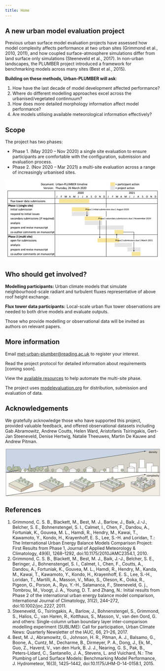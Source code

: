 ```yaml
---
title: Home
---
```


## A new urban model evaluation project

Previous urban surface model evaluation projects have assessed how model complexity affects performance at two urban sites (Grimmond et al., 2010, 2011), and how coupled surface-atmosphere simulations differ from land surface only simulations (Steeneveld et al., 2017). In non-urban landscapes, the PLUMBER project introduced a framework for benchmarking models across many sites (Best et al., 2015).

**Building on these methods, Urban-PLUMBER will ask**: 

1. How have the last decade of model development affected performance? 
2. Where do different modelling approaches excel across the urbanised/vegetated continnuum?
3. How does more detailed morphology information affect model performance? 
4. Are models utilising available meteorological information effectively?

## Scope

The project has two phases:

- Phase 1. (May 2020 – Nov 2020) a single site evaluation to ensure participants are comfortable with the configuration, submission and evaluation process.
- Phase 2. (Nov 2020 – Mar 2021) a multi-site evaluation across a range of increasingly urbanised sites.

![](/img/UP_Timeline.png)

## Who should get involved?

**Modelling participants:** Urban climate models that simulate neighbourhood-scale radiant and turbulent fluxes representative of above roof height exchange.

**Flux tower data participants:** Local-scale urban flux tower observations are needed to both drive models and evaluate outputs.

Those who provide modelling or observational data will be invited as authors on relevant papers.

## More information

Email [met-urban-plumber@reading.ac.uk](mailto:met-urban-plumber@reading.ac.uk) to register your interest.

Read the project protocol for detailed information about requirements [coming soon].

View the [available resources](https://bitbucket.org/matlipson/urban-plumber/src/master/) to help automate the multi-site phase.

The project uses [modelevaluation.org](https://modelevaluation.org/) for distribution, submission and evaluation of data.

<!-- ## Resources to make participation simpler
The project includes the following resources:
1. **Input forcing available in either netCDF or text format:** Two equivalent meteorological forcing files will be provided: text and netCDF. The text file is formatted per the PILPS-Urban project, while the netCDF file is formatted per the PLUMBER project.
2. **Example scripts available to convert output data into complying netCDF:** We provide a Python scripts to translate model output (in text form, for example) to a netCDF file with appropriate structure.
3. **Example scripts available to automate model configuration in the multi-site phase:** We provide example scripts which read standard site data tables and forcing files and write model configuration and alternative forcing files for each site.

See example resources here: https://bitbucket.org/matlipson/urban-plumber/src/master/

## An online portal for evaluating and benchmarking models
[modelevaluation.org](https://modelevaluation.org/) will be used to distribute and accept project files. The site allows submissions to be immediately checked for compliance, and provide simple analysis to  -->

<!-- 4. **Immediate feedback provided on output to help identify issues:** An online portal: [modelevaluation.org](https://modelevaluation.org/), is used to distribute site data and 

 Through an online portal model output can be checked for compliance, basic performance analysed, and immediate feedback provided. This allows participants to spot obvious errors (e.g. mislabelled or wrongly-signed variables) and resubmit if required.
This project is challenging as it will include about 20 sites, and will include a wide variety of models with different standards. We hope the above steps make participation simpler, and that you will join us to help push forward the latest in urban land surface modelling -->


## Acknowledgements
We gratefully acknowledge those who have supported this project, provided valuable feedback, and offered observational datasets including Gab Abramowitz, Andrew Coutts, Helen Ward, Aristofanis Tsiringakis, Gert-Jan Steeneveld, Denise Hertwig, Natalie Theeuwes, Martin De Kauwe and Andrew Pitman.

![](/img/schematic_v2.png)

## References

1. Grimmond, C. S. B., Blackett, M., Best, M. J., Barlow, J., Baik, J.-J., Belcher, S. E., Bohnenstengel, S. I., Calmet, I., Chen, F., Dandou, A., Fortuniak, K., Gouvea, M. L., Hamdi, R., Hendry, M., Kawai, T., Kawamoto, Y., Kondo, H., Krayenhoff, E. S., Lee, S.-H. and Loridan, T.: The International Urban Energy Balance Models Comparison Project: First Results from Phase 1, Journal of Applied Meteorology & Climatology, 49(6), 1268–1292, doi:10.1175/2010JAMC2354.1, 2010.
2. Grimmond, C. S. B., Blackett, M., Best, M. J., Baik, J.-J., Belcher, S. E., Beringer, J., Bohnenstengel, S. I., Calmet, I., Chen, F., Coutts, A., Dandou, A., Fortuniak, K., Gouvea, M. L., Hamdi, R., Hendry, M., Kanda, M., Kawai, T., Kawamoto, Y., Kondo, H., Krayenhoff, E. S., Lee, S.-H., Loridan, T., Martilli, A., Masson, V., Miao, S., Oleson, K., Ooka, R., Pigeon, G., Porson, A., Ryu, Y.-H., Salamanca, F., Steeneveld, G. j., Tombrou, M., Voogt, J. A., Young, D. T. and Zhang, N.: Initial results from Phase 2 of the international urban energy balance model comparison, International Journal of Climatology, 31(2), 244–272, doi:10.1002/joc.2227, 2011.
3. Steeneveld, G., Tsiringakis, A., Barlow, J., Bohnenstengel, S., Grimmond, S., Halios, C., van Haren, R., Kotthaus, S., Masson, V., van den Oord, G. and others: Single-column urban boundary layer inter-comparison modelling experiment (SUBLIME): Call for participation, Urban Climate News: Quarterly Newsletter of the IAUC, 66, 21–26, 2017.
4. Best, M. J., Abramowitz, G., Johnson, H. R., Pitman, A. J., Balsamo, G., Boone, A., Cuntz, M., Decharme, B., Dirmeyer, P. A., Dong, J., Ek, M., Guo, Z., Haverd, V., van den Hurk, B. J. J., Nearing, G. S., Pak, B., Peters-Lidard, C., Santanello, J. A., Stevens, L. and Vuichard, N.: The Plumbing of Land Surface Models: Benchmarking Model Performance, J. Hydrometeor, 16(3), 1425–1442, doi:10.1175/JHM-D-14-0158.1, 2015.

